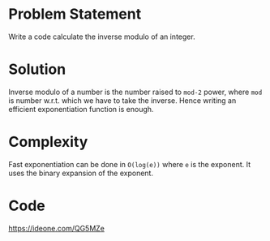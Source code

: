 # Problem Statement
Write a code calculate the inverse modulo of an integer.

# Solution
Inverse modulo of a number is the number raised to `mod-2` power, where `mod` is number w.r.t. which we have to take the inverse.
Hence writing an efficient exponentiation function is enough.

# Complexity
Fast exponentiation can be done in `O(log(e))` where `e` is the exponent. It uses the binary expansion of the exponent.

# Code
https://ideone.com/QG5MZe
